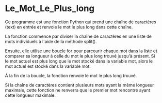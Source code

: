 # Le_Mot_Le_Plus_long
 
Ce programme est une fonction Python qui prend une chaîne de caractères (text) en entrée et renvoie le mot le plus long dans cette chaîne.

La fonction commence par diviser la chaîne de caractères en une liste de mots individuels à l'aide de la méthode split().

Ensuite, elle utilise une boucle for pour parcourir chaque mot dans la liste et comparer sa longueur à celle du mot le plus long trouvé jusqu'à présent. Si le mot actuel est plus long que le mot stocké dans la variable mot, alors le mot actuel est stocké dans la variable mot.

À la fin de la boucle, la fonction renvoie le mot le plus long trouvé.

Si la chaîne de caractères contient plusieurs mots ayant la même longueur maximale, cette fonction ne renverra que le premier mot rencontré ayant cette longueur maximale.
